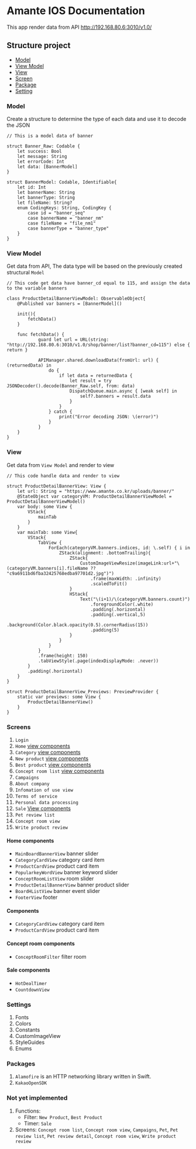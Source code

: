 # Amante IOS Documentation
This app render data from API http://192.168.80.6:3010/v1.0/

## Structure project
* [Model](#model)
* [View Model](#view-model)
* [View](#view)
* [Screen](#sreen)
* [Package](#package)
* [Setting](#setting)

### Model 
Create a structure to determine the type of each data and use it to decode the JSON
```
// This is a model data of banner

struct Banner_Raw: Codable {
    let success: Bool
    let message: String
    let errorCode: Int
    let data: [BannerModel]
}

struct BannerModel: Codable, Identifiable{
    let id: Int
    let bannerName: String
    let bannerType: String
    let fileName: String?
    enum CodingKeys: String, CodingKey {
        case id = "banner_seq"
        case bannerName = "banner_nm"
        case fileName = "file_nm1"
        case bannerType = "banner_type"
    }
}
```
### View Model
Get data from API, The data type will be based on the previously created structural `Model`
```
// This code get data have banner_cd equal to 115, and assign the data to the variable banners

class ProductDetailBannerViewModel: ObservableObject{
    @Published var banners = [BannerModel]()
    
    init(){
        fetchData()
    } 
    
    func fetchData() {
            guard let url = URL(string: "http://192.168.80.6:3010/v1.0/shop/banner/list?banner_cd=115") else { return }
            
            APIManager.shared.downloadData(fromUrl: url) { (returnedData) in
                do {
                    if let data = returnedData {
                        let result = try JSONDecoder().decode(Banner_Raw.self, from: data)
                        DispatchQueue.main.async { [weak self] in
                            self?.banners = result.data
                        }
                    }
                } catch {
                    print("Error decoding JSON: \(error)")
                }
            }
    }
}
```

### View
Get data from `View Model` and render to view
```
// This code handle data and render to view

struct ProductDetailBannerView: View {
    let url: String = "https://www.amante.co.kr/uploads/banner/"
    @StateObject var categoryVM: ProductDetailBannerViewModel = ProductDetailBannerViewModel()
    var body: some View {
        VStack{
            mainTab
        }
    }
    var mainTab: some View{
        VStack{
            TabView {
                ForEach(categoryVM.banners.indices, id: \.self) { i in
                    ZStack(alignment: .bottomTrailing){
                        ZStack{
                            CustomImageViewResize(imageLink:url+"\(categoryVM.banners[i].fileName ?? "c9a6911bd6fba32425768edba97701d2.jpg")")
                                .frame(maxWidth: .infinity)
                                .scaledToFit()
                        }
                        HStack{
                            Text("\(i+1)/\(categoryVM.banners.count)")
                                .foregroundColor(.white)
                                .padding(.horizontal)
                                .padding(.vertical,5)
                                .background(Color.black.opacity(0.5).cornerRadius(15))
                                .padding(5)
                        }
                    }
                }
            }
            .frame(height: 150)
            .tabViewStyle(.page(indexDisplayMode: .never))
        }
        .padding(.horizontal)
    }
}

struct ProductDetailBannerView_Previews: PreviewProvider {
    static var previews: some View {
        ProductDetailBannerView()
    }
}

```

### Screens
1. `Login`
2. `Home` [view components](#home-components)
3. `Category` [view components](#components)
4. `New product` [view components](#components)
5. `Best product` [view components](#components)
5. `Concept room list` [view components](#concept-room-components)
6. `Campaigns`
7. `About company`
8. `Infomation of use view`
9. `Terms of service`
10. `Personal data processing`
11. `Sale` [View components](#sale-components)
12. `Pet review list`
13. `Concept room view`
14. `Write product review`

#### Home components
- `MainBoardBannerView` banner slider
- `CategoryCardView` category card item
- `ProductCardView` product card item
- `PopularkeyWordView` banner keyword slider
- `ConceptRoomListView` room slider
- `ProductDetailBannerView` banner product slider
- `BoardHListView` banner event slider
- `FooterView` footer

#### Components
- `CategoryCardView` category card item
- `ProductCardView` product card item

#### Concept room components
- `ConceptRoomFilter` filter room 

#### Sale components
- `HotDealTimer`  
- `CountdownView`


### Settings
1. Fonts
2. Colors
3. Constants
4. CustomImageView
5. StyleGuides
6. Enums

### Packages
1. `Alamofire` is an HTTP networking library written in Swift.
2. `KakaoOpenSDK`

### Not yet implemented
1. Functions: 
    - Filter: `New Product`, `Best Product`
    - Timer: `Sale`
2. Screens: `Concept room list`, `Concept room view`, `Campaigns`, `Pet`,
 `Pet review list`, `Pet review detail`, `Concept room view`, `Write product review`